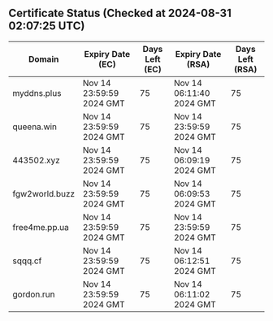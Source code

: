 ## Certificate Status (Checked at 2024-08-31 02:07:25 UTC)
| Domain | Expiry Date (EC) | Days Left (EC) | Expiry Date (RSA) | Days Left (RSA) |
|--------|-------------------|----------------|--------------------|--------------------|
| myddns.plus | Nov 14 23:59:59 2024 GMT | 75 | Nov 14 06:11:40 2024 GMT | 75 |
| queena.win | Nov 14 23:59:59 2024 GMT | 75 | Nov 14 23:59:59 2024 GMT | 75 |
| 443502.xyz | Nov 14 23:59:59 2024 GMT | 75 | Nov 14 06:09:19 2024 GMT | 75 |
| fgw2world.buzz | Nov 14 23:59:59 2024 GMT | 75 | Nov 14 06:09:53 2024 GMT | 75 |
| free4me.pp.ua | Nov 14 23:59:59 2024 GMT | 75 | Nov 14 23:59:59 2024 GMT | 75 |
| sqqq.cf | Nov 14 23:59:59 2024 GMT | 75 | Nov 14 06:12:51 2024 GMT | 75 |
| gordon.run | Nov 14 23:59:59 2024 GMT | 75 | Nov 14 06:11:02 2024 GMT | 75 |
